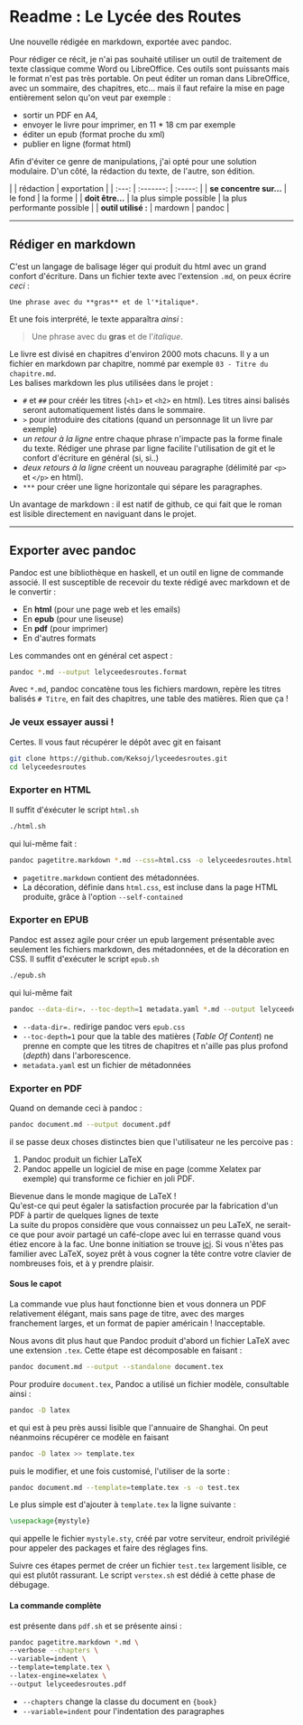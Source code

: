 # Readme : Le Lycée des Routes
Une nouvelle rédigée en markdown, exportée avec pandoc.

Pour rédiger ce récit, je n'ai pas souhaité utiliser un outil de traitement de texte classique comme Word ou LibreOffice.
Ces outils sont puissants mais le format n'est pas très portable.
On peut éditer un roman dans LibreOffice, avec un sommaire, des chapitres, etc...
mais il faut refaire la mise en page entièrement selon qu'on veut par exemple :

* sortir un PDF en A4,
* envoyer le livre pour imprimer, en 11 * 18 cm par exemple
* éditer un epub (format proche du xml)
* publier en ligne (format html)

Afin d'éviter ce genre de manipulations, j'ai opté pour une solution modulaire.
D'un côté, la rédaction du texte, de l'autre, son édition.

| | rédaction | exportation |
| :---: | :-------: | :-----: |
| **se concentre sur...** |  le fond | la forme |
| **doit être...** | la plus simple possible | la plus performante possible |
| **outil utilisé :** | mardown | pandoc |

***

## Rédiger en markdown

C'est un langage de balisage léger qui produit du html avec un grand confort d'écriture.
Dans un fichier texte avec l'extension `.md`, on peux écrire *ceci* :

```
Une phrase avec du **gras** et de l'*italique*.
```

Et une fois interprété, le texte apparaîtra *ainsi* :

> Une phrase avec du **gras** et de l'*italique*.

Le livre est divisé en chapitres d'environ 2000 mots chacuns.
Il y a un fichier en markdown par chapitre, nommé par exemple `03 - Titre du chapitre.md`.  
Les balises markdown les plus utilisées dans le projet :


* `#` et `##` pour créér les titres (`<h1>` et `<h2>` en html). Les titres ainsi balisés seront automatiquement listés dans le sommaire.
* `>` pour introduire des citations (quand un personnage lit un livre par exemple)
* *un retour à la ligne* entre chaque phrase n'impacte pas la forme finale du texte. Rédiger une phrase par ligne facilite l'utilisation de git et le confort d'écriture en général (si, si..)
* *deux retours à la ligne* créent un nouveau paragraphe (délimité par `<p>` et `</p>` en html).
* `***` pour créer une ligne horizontale qui sépare les paragraphes.

Un avantage de markdown : il est natif de github, ce qui fait que le roman est lisible directement en naviguant dans le projet.

***

## Exporter avec pandoc

Pandoc est une bibliothèque en haskell, et un outil en ligne de commande associé.
Il est susceptible de recevoir du texte rédigé avec markdown et de le convertir :

* En **html** (pour une page web et les emails)
* En **epub** (pour une liseuse)
* En **pdf** (pour imprimer)
* En d'autres formats

Les commandes ont en général cet aspect :

```sh
pandoc *.md --output lelyceedesroutes.format
```

Avec `*.md`, pandoc concatène tous les fichiers mardown, repère les titres balisés `# Titre`, en fait des chapitres, une table des matières. Rien que ça !

### Je veux essayer aussi !

Certes. Il vous faut récupérer le dépôt avec git en faisant

```sh
git clone https://github.com/Keksoj/lyceedesroutes.git
cd lelyceedesroutes
```


### Exporter en HTML

Il suffit d'éxécuter le script `html.sh`

```sh
./html.sh
```

qui lui-même fait :

```sh
pandoc pagetitre.markdown *.md --css=html.css -o lelyceedesroutes.html --self-contained
```

* `pagetitre.markdown` contient des métadonnées.
* La décoration, définie dans `html.css`, est incluse dans la page HTML produite, grâce à l'option `--self-contained`

### Exporter en EPUB

Pandoc est assez agile pour créer un epub largement présentable avec seulement les fichiers markdown, des métadonnées, et de la décoration en CSS.
Il suffit d'exécuter le script `epub.sh`

```sh
./epub.sh
```

qui lui-même fait

```sh
pandoc --data-dir=. --toc-depth=1 metadata.yaml *.md --output lelyceedesroutes.epub
```

* `--data-dir=.` redirige pandoc vers `epub.css`
* `--toc-depth=1` pour que la table des matières (*Table Of Content*) ne prenne en compte que les titres de chapitres et n'aille pas plus profond (*depth*) dans l'arborescence.
* `metadata.yaml` est un fichier de métadonnées

### Exporter en PDF

Quand on demande ceci à pandoc :

```sh
pandoc document.md --output document.pdf
```

il se passe deux choses distinctes bien que l'utilisateur ne les percoive pas :

1. Pandoc produit un fichier LaTeX
2. Pandoc appelle un logiciel de mise en page (comme Xelatex par exemple) qui transforme ce fichier en joli PDF.

Bievenue dans le monde magique de LaTeX !  
Qu'est-ce qui peut égaler la satisfaction procurée par la fabrication d'un PDF à partir de quelques lignes de texte   
La suite du propos considère que vous connaissez un peu LaTeX, ne serait-ce que pour avoir partagé un café-clope avec lui en terrasse quand vous étiez encore à la fac.
Une bonne initiation se trouve [ici](https://fr.wikibooks.org/wiki/LaTeX).
Si vous n'êtes pas familier avec LaTeX, soyez prêt à vous cogner la tête contre votre clavier de nombreuses fois, et à y prendre plaisir.


#### Sous le capot

La commande vue plus haut fonctionne bien et vous donnera un PDF relativement élégant, mais sans page de titre, avec des marges franchement larges, et un format de papier américain ! Inacceptable.

Nous avons dit plus haut que Pandoc produit d'abord un fichier LaTeX avec une extension `.tex`. Cette étape est décomposable en faisant :

```sh
pandoc document.md --output --standalone document.tex
```

Pour produire `document.tex`, Pandoc a utilisé un fichier modèle, consultable ainsi :

```sh
pandoc -D latex
```

et qui est à peu près aussi lisible que l'annuaire de Shanghai. On peut néanmoins récupérer ce modèle en faisant

```sh
pandoc -D latex >> template.tex
```

puis le modifier, et une fois customisé, l'utiliser de la sorte :

```sh
pandoc document.md --template=template.tex -s -o test.tex
```

Le plus simple est d'ajouter à `template.tex` la ligne suivante :

```latex
\usepackage{mystyle}
```

qui appelle le fichier `mystyle.sty`, créé par votre serviteur, endroit privilégié pour appeler des packages et faire des réglages fins.

Suivre ces étapes permet de créer un fichier `test.tex` largement lisible, ce qui est plutôt rassurant. Le script `verstex.sh` est dédié à cette phase de débugage.

#### La commande complète

est présente dans `pdf.sh` et se présente ainsi :

```sh
pandoc pagetitre.markdown *.md \
--verbose --chapters \
--variable=indent \
--template=template.tex \
--latex-engine=xelatex \
--output lelyceedesroutes.pdf
```

* `--chapters` change la classe du document en `{book}`
* `--variable=indent` pour l'indentation des paragraphes
